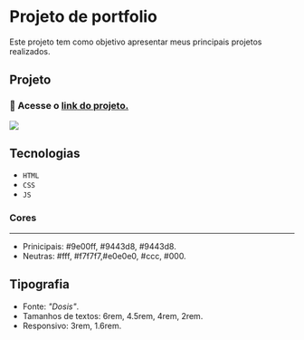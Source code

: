 # Projeto de portfolio
Este projeto tem como objetivo apresentar meus principais projetos realizados.

## Projeto
### 🔗 Acesse o <a href="https://keylalins.github.io/portfolio/" title="Acessar" target="_blank">link  do projeto.</a>

<img src="./src/design/animacao-desktop.gif" target="_blank">

## Tecnologias
- `HTML`
- `CSS`
- `JS`

### Cores
---
- Prinicipais: #9e00ff, #9443d8, #9443d8.
- Neutras: #fff, #f7f7f7,#e0e0e0, #ccc, #000.

## Tipografia
- Fonte: *"Dosis"*.
- Tamanhos de textos: 6rem, 4.5rem, 4rem, 2rem.
- Responsivo: 3rem, 1.6rem.